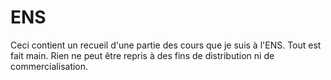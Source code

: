 # ENS
Ceci contient un recueil d'une partie des cours que je suis à l'ENS. Tout est fait main.
Rien ne peut être repris à des fins de distribution ni de commercialisation. 
